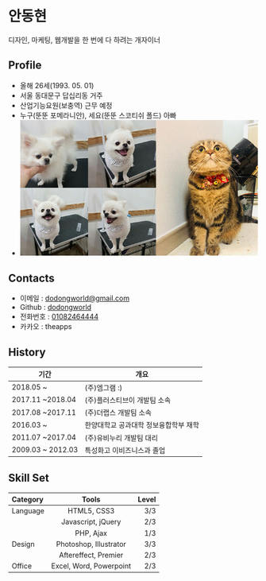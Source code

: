 
# 안동현
디자인, 마케팅, 웹개발을 한 번에 다 하려는 개자이너

## Profile

- 올해 26세(1993. 05. 01)
- 서울 동대문구 답십리동 거주
- 산업기능요원(보충역) 근무 예정
- 누구(뚠뚠 포메라니안), 세요(뚠뚠 스코티쉬 폴드) 아빠
- ![WhoRU](/WhoRU.jpg)

## Contacts

- 이메일 : [dodongworld@gmail.com](mailto:dodongworld@gmail.com)
- Github : [dodongworld](https://github.com/dodongworld)
- 전화번호 : [01082464444](tel:01082464444)
- 카카오 : theapps

## History

기간 | 개요
--------- | ---------
2018.05 ~ | (주)엠그램 :)
2017.11 ~2018.04 | (주)플러스티브이 개발팀 소속
2017.08 ~2017.11 | (주)더랩스 개발팀 소속
2016.03 ~ | 한양대학교 공과대학 정보융합학부 재학
2011.07 ~2017.04 | (주)유비누리 개발팀 대리
2009.03 ~ 2012.03 | 특성화고 이비즈니스과 졸업

## Skill Set

| Category | Tools | Level |
| :-------- | :--------: | --------: |
| Language | HTML5, CSS3 | 3/3 |
|  | Javascript, jQuery | 2/3 |
|  | PHP, Ajax | 1/3 |
| Design | Photoshop, Illustrator | 3/3 |
|  | Aftereffect, Premier | 2/3 |
| Office | Excel, Word, Powerpoint | 2/3 |


<!--
## Blog posts

- [The Fun Of Reinvention](https://phillyai.github.io/2017-07-02-The-Fun-Of-Reinvention/)
    - python3.6 에서 메타프로그래밍을 활용하여 흑마법을 부리는 포스트

- [C#의 튜플은 어디서부턴가 잘못되었다](https://phillyai.github.io/2017-08-22-Something-Wrong-In-Csharp-Tuple/)
    - C# 컴파일러의 오류를 찾기 위한 여정

- [2017년 회고](https://phillyai.github.io/2017-12-25-Look-Back-At-2017/)


## Personal Projects

> [모든 프로젝트들은 여기서](https://github.com/phillyai/all-my-projects)

### `2016-08-03` [USBLock](https://github.com/phillyai/USBLock)

![usb2](/imgs/usb2.png)

USB을 윈도우의 암호 대신 사용하는 화면 잠금 프로그램. C#으로 개발.

### `2017-03-05` [bumble](https://github.com/phillyai/bumble)

![bumble](/imgs/bumble.png)

컴파일러, 언어 디자인에 관심이 많아져서 만들어본 인터프리터 언어. 하지만 부족한 PL 지식과 맘에 들지 않는 언어 디자인으로 여러번 고민을 하다가 좀 더 공부를 한 뒤에 다시 만져보자고 다짐한 프로젝트. python3으로 개발.


### `2017-09-21 ~ 2017-10-15` [AssemblySharp](https://github.com/phillyai/AssemblySharp)

```csharp
int a = 200;
int result = (int)X86Assembly.ExecuteScript(
    ASM.MOV, REG.EAX, 100,
    ASM.ADD, REG.EAX, a,
    ASM.RET);
Console.WriteLine(result); // 300

int i = 100;
result = X86Assembly.ExecuteScript(
    ASM.mov, REG.EAX, 0,
    ASM.mov, REG.ECX, i,
    new Label("myloop"),
    ASM.add, REG.EAX, REG.ECX,
    ASM.loop, "myloop",
    ASM.ret));
Console.WriteLine(result); // 5050
```

C/C++ 의 __asm__ 혹은 __asm 키워드를 C#에서 비슷하게 구현하여 어셈블리 코드를 Just-In-Time으로 실행하게 해주는 라이브러리. C#으로 개발.

## Team Projects

### `2017-05-17 ~ 2017-09-14` [GCS](https://github.com/Big-BlueBerry/GCS)

![gcs](/imgs/gcs.png)

반응형 작도 시뮬레이션 프로그램. [수학을 좋아하는 친구](https://github.com/bigblueberry)와 함께 개발.
-->
